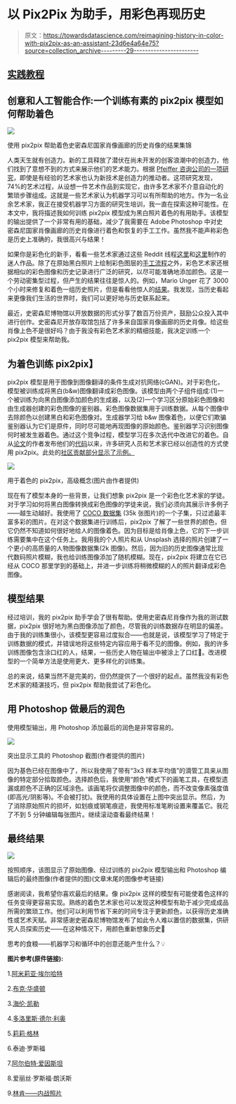 # 以 Pix2Pix 为助手，用彩色再现历史

> 原文：<https://towardsdatascience.com/reimagining-history-in-color-with-pix2pix-as-an-assistant-23d6e4a64e75?source=collection_archive---------29----------------------->

## [实践教程](https://towardsdatascience.com/tagged/hands-on-tutorials)

## 创意和人工智能合作:一个训练有素的 pix2pix 模型如何帮助着色

![](img/dd55904d1fa940e73c777e817b3b1f37.png)

使用 pix2pix 帮助着色史密森尼国家肖像画廊的历史肖像的结果集锦

人类天生就有创造力。新的工具释放了潜伏在尚未开发的创客浪潮中的创造力，他们找到了意想不到的方式来展示他们的艺术能力。根据 [Pfeiffer 咨询公司的一项研究](https://www.pfeifferreport.com/wp-content/uploads/2018/10/Creativity-and-technology-in-the-age-of-AI.pdf)，即使是有经验的艺术家也认为新技术是创造力的推动者。这项研究发现，74%的艺术过程，从设想一件艺术作品到实现它，由许多艺术家不介意自动化的繁琐步骤组成。这就是一些艺术家认为机器学习可以有所帮助的地方。作为一名业余艺术家，我正在接受机器学习方面的研究生培训，我一直在探索这种可能性。在本文中，我将描述我如何训练 pix2pix 模型成为黑白照片着色的有用助手。该模型的输出提供了一个非常有用的基础，减少了我需要在 Adobe Photoshop 中对史密森尼国家肖像画廊的历史肖像进行着色和恢复的手工工作。虽然我不能声称彩色是历史上准确的，我很高兴与结果！

如果你是彩色化的新手，看看一些艺术家通过这些 Reddit 线程[这里](https://www.reddit.com/r/ColorizedHistory/)和[这里](https://www.reddit.com/r/Colorization/)制作的迷人作品。除了在原始黑白照片上绘制彩色图层的[手工流程](https://dynamichrome.com/process)之外，彩色艺术家还根据相似的彩色图像和历史记录进行广泛的研究，以尽可能准确地添加颜色。这是一个劳动密集型过程，但产生的结果往往是惊人的。例如，Mario Unger 花了 3000 个小时来修复和着色一组历史照片，但是看看他惊人的[结果](https://mymodernmet.com/colorized-black-and-white-historical-photos-mario-unger/)。我发现，当历史看起来更像我们生活的世界时，我们可以更好地与历史联系起来。

最近，史密森尼博物馆以开放数据的形式分享了数百万份资产，鼓励公众投入其中进行创作。史密森尼开放存取馆包括了许多来自国家肖像画廊的历史肖像。给这些肖像上色不是很好吗？由于我没有彩色艺术家的精细技能，我决定训练一个 pix2pix 模型来帮助我。

## **为着色训练 pix2pix】**

pix2pix 模型是用于图像到图像翻译的条件生成对抗网络(cGAN)。对于彩色化，模型被训练成将黑白(b&w)图像翻译成彩色图像。该模型由两个子组件组成:(1)一个被训练为向黑白图像添加颜色的生成器，以及(2)一个学习区分原始彩色图像和由生成器创建的彩色图像的鉴别器。彩色图像数据集用于训练数据。从每个图像中去除颜色以创建黑白和彩色图像对。生成器学习给 b&w 图像着色，以便它们欺骗鉴别器认为它们是原件，同时尽可能地再现图像的原始颜色。鉴别器学习识别图像何时被发生器着色。通过这个竞争过程，模型学习在多次迭代中改进它的着色。自从[论文](https://arxiv.org/pdf/1611.07004.pdf)的作者发布他们的[代码](https://github.com/phillipi/pix2pix)以来，许多研究人员和艺术家已经以创造性的方式使用 pix2pix。此处的[社区贡献部分显示了示例。](https://phillipi.github.io/pix2pix/)

![](img/9c811528bca29d520f99773733bee9fe.png)

用于着色的 pix2pix，高级概念(图片由作者提供)

现在有了模型本身的一些背景，让我们想象 pix2pix 是一个彩色化艺术家的学徒。对于学习如何将黑白图像转换成彩色图像的学徒来说，我们必须向其展示许多例子——越生动越好。我使用了 [COCO 数据集](https://cocodataset.org/#home) (35k 张图片)的一个子集，只过滤最丰富多彩的图片。在对这个数据集进行训练后，pix2pix 了解了一些世界的颜色，但它仍然不知道如何很好地给人的图像着色。因为目标是给肖像上色，它的下一步训练需要集中在这个任务上。我用我的个人照片和从 Unsplash 选择的照片创建了一个更小的高质量的人物图像数据集(2k 图像)。然后，因为旧的历史图像通常比现代数码照片模糊，我也给训练图像添加了随机模糊。现在，pix2pix 将建立在它已经从 COCO 那里学到的基础上，并进一步训练将稍微模糊的人的照片翻译成彩色图像。

## 模型结果

经过培训，我的 pix2pix 助手学会了很有帮助。使用史密森尼肖像作为我的测试数据，pix2pix 很好地为黑白图像添加了颜色，尽管我的训练数据存在明显的偏差。由于我的训练集很小，该模型更容易过度拟合——也就是说，该模型学习了特定于训练数据的模式，并错误地将这些特定内容应用于看不见的图像。例如，我的许多训练图像包含涂口红的人，结果，一些历史人物在输出中被涂上了口红😬。改进模型的一个简单方法是使用更大、更多样化的训练集。

总的来说，结果当然不是完美的，但仍然提供了一个很好的起点。虽然我没有彩色艺术家的精湛技巧，但 pix2pix 帮助我尝试了彩色化。

## **用 Photoshop 做最后的润色**

使用模型输出，用 Photoshop 添加最后的润色是非常容易的。

![](img/363bc1c6984682d615f30074a9c66d07.png)

突出显示工具的 Photoshop 截图(作者提供的图片)

因为基色已经在图像中了，所以我使用了带有“3x3 样本平均值”的滴管工具来从图像的特定部分拾取颜色。选择颜色后，我使用“颜色”模式下的画笔工具，在模型遗漏或颜色不正确的区域涂色。该画笔将仅调整图像中的颜色，而不改变像素强度值(即高光/阴影等)。不会被打扰)。我使用的具体设置在上图中突出显示。然后，为了消除原始照片的损坏，如划痕或钢笔痕迹，我使用标准笔刷设置来覆盖它。我花了不到 5 分钟编辑每张图片。继续滚动查看最终结果！

## **最终结果**

![](img/b18161a93ceed3e406e47b04294fad16.png)

按照顺序，该图显示了原始图像、经过训练的 pix2pix 模型输出和 Photoshop 编辑后的最终图像(作者提供的图)(文章末尾的图像参考链接)

感谢阅读，我希望你喜欢最后的结果。像 pix2pix 这样的模型有可能使着色这样的任务变得更容易实现。熟练的着色艺术家也可以发现这种模型有助于减少完成成品所需的繁琐工作。他们可以利用节省下来的时间专注于更新颜色，以获得历史准确性或艺术天赋。非常感谢史密森尼博物馆发布了如此令人难以置信的数据集，供研究人员探索历史——在这种情况下，用颜色重新想象历史🎨

思考的食粮——机器学习和循环中的创意还能产生什么？💡

**图片参考(原件链接):**

1.[阿米莉亚·埃尔哈特](https://www.si.edu/object/amelia-earhart:npg_NPG.2011.77.8?edan_q=amelia%2Bearhart&edan_fq%5B0%5D=media_usage:CC0&oa=1&destination=/search/collection-images&searchResults=1&id=npg_NPG.2011.77.8)

2.[布克·华盛顿](https://www.si.edu/object/booker-t-washington:npg_NPG.79.208)

3.[海伦·凯勒](https://www.si.edu/object/helen-adams-keller:npg_NPG.91.105?edan_q=helen%20keller&destination=/search/collection-images&searchResults=1&id=npg_NPG.91.105)

4.[多洛里斯·德尔·利奥](https://www.si.edu/object/dolores-del-rio:npg_NPG.2006.70)

5.[莉莉·格林](https://www.si.edu/object/gelatin-silver-print-lil-green-queen-blues:nmaahc_2015.97.38.25)

6.泰迪·罗斯福

7.[阿尔伯特·爱因斯坦](https://www.si.edu/object/albert-einstein:npg_S_NPG.84.288)

8.爱丽丝·罗斯福·朗沃斯

9.[林肯——内战照片](https://www.loc.gov/resource/cwp.4a40254/)